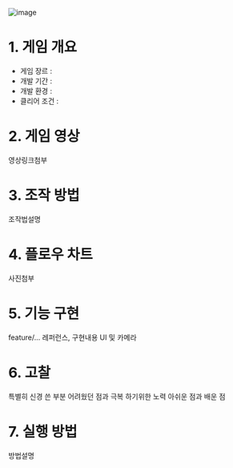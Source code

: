 ![image](https://github.com/wow2658/Soulslike_UE53/assets/34699039/c6dcf7fb-4afe-454b-bcdd-83a45d1b4cea)

# 1. 게임 개요
- 게임 장르 : 
- 개발 기간 : 
- 개발 환경 :
- 클리어 조건 :
# 2. 게임 영상
영상링크첨부
# 3. 조작 방법
조작법설명
# 4. 플로우 차트
사진첨부
# 5. 기능 구현
feature/...
레퍼런스, 구현내용
UI 및 카메라
# 6. 고찰
특별히 신경 쓴 부분
어려웠던 점과 극복 하기위한 노력
아쉬운 점과 배운 점
# 7. 실행 방법
방법설명
